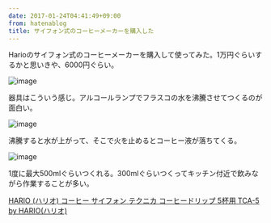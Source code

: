 ```yaml
---
date: 2017-01-24T04:41:49+09:00
from: hatenablog
title: サイフォン式のコーヒーメーカーを購入した
---
```


<p>Harioのサイフォン式のコーヒーメーカーを購入して使ってみた。1万円ぐらいするかと思いきや、6000円ぐらい。</p>

<p><img src="https://cloud.githubusercontent.com/assets/111689/22219926/039bd800-e1f0-11e6-82d3-88a7ad55210b.JPG" alt="image"></p>

<p>器具はこういう感じ。アルコールランプでフラスコの水を沸騰させてつくるのが面白い。</p>

<p><img src="https://cloud.githubusercontent.com/assets/111689/22219851/c7e3bada-e1ef-11e6-9c15-3534b2858d59.JPG" alt="image"></p>

<p>沸騰すると水が上がって、そこで火を止めるとコーヒー液が落ちてくる。</p>

<p><img src="https://cloud.githubusercontent.com/assets/111689/22219852/c808e7ba-e1ef-11e6-9e0d-907d9c8a11c6.JPG" alt="image"></p>

<p>1度に最大500mlぐらいつくれる。300mlぐらいつくってキッチン付近で飲みながら作業することが多い。</p>

<p></p><a href="http://www.amazon.co.jp/exec/obidos/ASIN/B01L69NG90/r7kamura-22/">HARIO (ハリオ) コーヒー サイフォン テクニカ コーヒードリップ 5杯用 TCA-5 by HARIO(ハリオ)</a>

